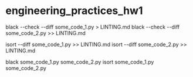 # engineering_practices_hw1

black --check --diff some_code_1.py > LINTING.md
black --check --diff some_code_2.py >> LINTING.md

isort --diff some_code_1.py >> LINTING.md
isort --diff some_code_2.py >> LINTING.md

black some_code_1.py some_code_2.py
isort some_code_1.py some_code_2.py


```